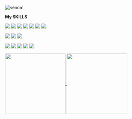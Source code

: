 ![venom](https://capsule-render.vercel.app/api?type=venom&height=200&text=Hyeji's%20Github.&fontSize=70&color=0:8871e5,100:b678c4&stroke=b678c4)



**My SKILLS**
<p>
    <img src="https://img.shields.io/badge/JavaScript-F5FF38?style=flat&logo=JavaScript&logoColor=white">
    <img src="https://img.shields.io/badge/CSS3-40A9FF?style=flat&logo=CSS3&logoColor=white">
    <img src="https://img.shields.io/badge/HTML5-FF7B00?style=flat&logo=HTML5&logoColor=white">
    <img src="https://img.shields.io/badge/Thymeleaf-005F0F?style=flat&logo=Thymeleaf&logoColor=white">
    <img src="https://img.shields.io/badge/JAVA-36FF90?style=flat&logo=JAVA&logoColor=white">
    <img src="https://img.shields.io/badge/Spring-6DB33F?style=flat&logo=Spring&logoColor=white">
    <img src="https://img.shields.io/badge/Spring Boot-6DB33F?style=flat&logo=Spring Boot&logoColor=white">
</p>
<p>
    <img src="https://img.shields.io/badge/MySQL-4479A1?style=flat&logo=MySQL&logoColor=white">
    <img src="https://img.shields.io/badge/JPA-00e842?style=flat&logo=JPA&logoColor=white">
    <img src="https://img.shields.io/badge/MYBATIS-e800c9?style=flat&logo=MYBATIS&logoColor=white">
</p>
<p>
    <img src="https://img.shields.io/badge/JSON-000000?style=flat&logo=JSON&logoColor=white">
    <img src="https://img.shields.io/badge/Apache-1c03fc?style=flat&logo=Apache&logoColor=white">
    <img src="https://img.shields.io/badge/Amazon AWS-050030?style=flat&logo=Amazon AWS&logoColor=white">
    <img src="https://img.shields.io/badge/Git-F05032?style=flat&logo=Git&logoColor=white">
    <img src="https://img.shields.io/badge/GitHub-181717?style=flat&logo=GitHub&logoColor=white">
</p>

<a href="https://github.com/hyeji111544">
  <img height=200 align="center" src="https://github-readme-stats.vercel.app/api?username=hyeji111544" />
</a>
<a href="https://github.com/hyeji111544">
  <img height=200 align="center" src="https://github-readme-stats.vercel.app/api/top-langs?username=hyeji111544&layout=compact&langs_count=8&card_width=320" />
</a>

